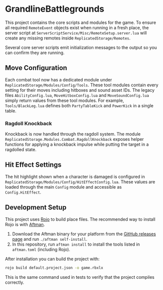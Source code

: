 # GrandlineBattlegrounds

This project contains the core scripts and modules for the game. To ensure all required `RemoteEvent` objects exist when running in a fresh place, the server script at `ServerScriptService/Misc/RemoteSetup.server.lua` will create any missing remotes inside `ReplicatedStorage/Remotes`.

Several core server scripts emit initialization messages to the output so you can confirm they are running.

## Move Configuration

Each combat tool now has a dedicated module under
`ReplicatedStorage/Modules/Config/Tools`. These tool modules contain every
setting for their moves including hitboxes and sound asset IDs. The legacy
files `AbilityConfig.lua`, `MoveHitboxConfig.lua` and `MoveSoundConfig.lua`
simply return values from these tool modules. For example,
`Tools/BlackLeg.lua` defines both `PartyTableKick` and `PowerKick` in a single
table.

### Ragdoll Knockback

Knockback is now handled through the ragdoll system. The module
`ReplicatedStorage.Modules.Combat.RagdollKnockback` exposes helper
functions for applying a knockback impulse while putting the target in
a ragdolled state.

## Hit Effect Settings

The hit highlight shown when a character is damaged is configured in
`ReplicatedStorage/Modules/Config/HitEffectConfig.lua`. These values are loaded
through the main `Config` module and accessible as `Config.HitEffect`.


## Development Setup

This project uses [Rojo](https://github.com/rojo-rbx/rojo) to build place files. The recommended way to install Rojo is with [Aftman](https://github.com/LPGhatguy/aftman).

1. Download the Aftman binary for your platform from the [GitHub releases page](https://github.com/LPGhatguy/aftman/releases) and run `./aftman self-install`.
2. In this repository, run `aftman install` to install the tools listed in `aftman.toml` (including Rojo).

After installation you can build the project with:

```sh
rojo build default.project.json -o game.rbxlx
```

This is the same command used in tests to verify that the project compiles correctly.
